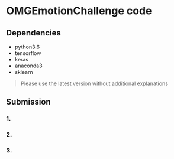 # OMGEmotionChallenge code

## Dependencies
- python3.6
- tensorflow
- keras
- anaconda3
- sklearn

> Please use the latest version without additional explanations

## Submission

### 1.

### 2.

### 3.
